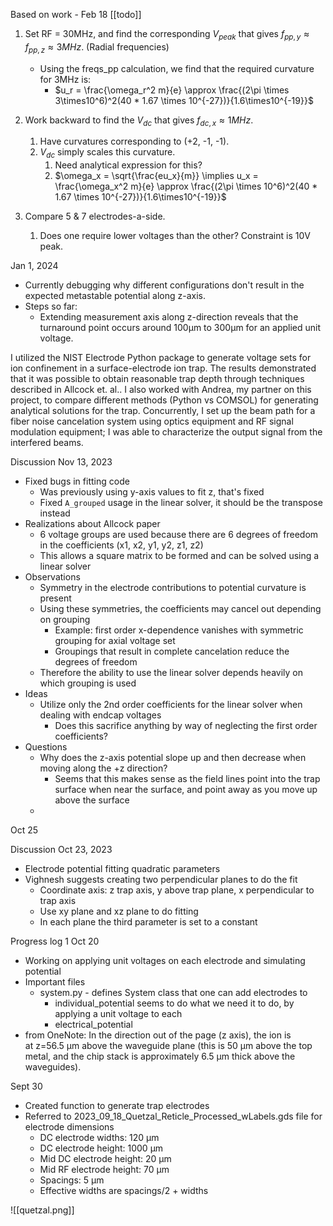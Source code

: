 Based on work - Feb 18 [[todo]]
1. Set RF = 30MHz, and find the corresponding $V_{peak}$ that gives $f_{pp,y} \approx f_{pp,z} \approx 3MHz$. (Radial frequencies)
	- Using the freqs_pp calculation, we find that the required curvature for 3MHz is:
		- $u_r = \frac{\omega_r^2 m}{e} \approx \frac{(2\pi \times 3\times10^6)^2(40 * 1.67 \times 10^{-27})}{1.6\times10^{-19}}$

2. Work backward to find the $V_{dc}$ that gives $f_{dc, x} \approx 1MHz$.
	1. Have curvatures corresponding to (+2, -1, -1).
	2. $V_{dc}$ simply scales this curvature.
		1. Need analytical expression for this?
		2. $\omega_x = \sqrt{\frac{eu_x}{m}} \implies u_x = \frac{\omega_x^2 m}{e} \approx \frac{(2\pi \times 10^6)^2(40 * 1.67 \times 10^{-27})}{1.6\times10^{-19}}$
3. Compare 5 & 7 electrodes-a-side.
	1. Does one require lower voltages than the other? Constraint is 10V peak.


Jan 1, 2024
- Currently debugging why different configurations don't result in the expected metastable potential along z-axis.
- Steps so far:
	- Extending measurement axis along z-direction reveals that the turnaround point occurs around 100µm to 300µm for an applied unit voltage.



I utilized the NIST Electrode Python package to generate voltage sets for ion confinement in a surface-electrode ion trap. The results demonstrated that it was possible to obtain reasonable trap depth through techniques described in Allcock et. al.. I also worked with Andrea, my partner on this project, to compare different methods (Python vs COMSOL) for generating analytical solutions for the trap. Concurrently, I set up the beam path for a fiber noise cancelation system using optics equipment and RF signal modulation equipment; I was able to characterize the output signal from the interfered beams.

Discussion Nov 13, 2023
- Fixed bugs in fitting code
	- Was previously using y-axis values to fit z, that's fixed
	- Fixed ```A_grouped``` usage in the linear solver, it should be the transpose instead
- Realizations about Allcock paper
	- 6 voltage groups are used because there are 6 degrees of freedom in the coefficients (x1, x2, y1, y2, z1, z2)
	- This allows a square matrix to be formed and can be solved using a linear solver
- Observations
	- Symmetry in the electrode contributions to potential curvature is present
	- Using these symmetries, the coefficients may cancel out depending on grouping
		- Example: first order x-dependence vanishes with symmetric grouping for axial voltage set 
		- Groupings that result in complete cancelation reduce the degrees of freedom
	- Therefore the ability to use the linear solver depends heavily on which grouping is used
- Ideas
	- Utilize only the 2nd order coefficients for the linear solver when dealing with endcap voltages
		- Does this sacrifice anything by way of neglecting the first order coefficients?
- Questions
	- Why does the z-axis potential slope up and then decrease when moving along the +z direction?
		- Seems that this makes sense as the field lines point into the trap surface when near the surface, and point away as you move up above the surface
	- 

Oct 25


Discussion Oct 23, 2023
- Electrode potential fitting quadratic parameters
- Vighnesh suggests creating two perpendicular planes to do the fit
	- Coordinate axis: z trap axis, y above trap plane, x perpendicular to trap axis
	- Use xy plane and xz plane to do fitting
	- In each plane the third parameter is set to a constant


Progress log 1
Oct 20
- Working on applying unit voltages on each electrode and simulating potential
- Important files
	- system.py - defines System class that one can add electrodes to
		- individual_potential seems to do what we need it to do, by applying a unit voltage to each
		- electrical_potential
- from OneNote: In the direction out of the page (z axis), the ion is at z=56.5 µm above the waveguide plane (this is 50 µm above the top metal, and the chip stack is approximately 6.5 µm thick above the waveguides).

Sept 30
- Created function to generate trap electrodes
- Referred to 2023_09_18_Quetzal_Reticle_Processed_wLabels.gds file for electrode dimensions
	- DC electrode widths: 120 µm
	- DC electrode height: 1000 µm
	- Mid DC electrode height: 20 µm
	- Mid RF electrode height: 70 µm
	- Spacings: 5 µm
	- Effective widths are spacings/2 + widths

![[quetzal.png]]